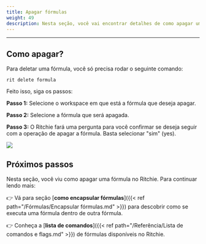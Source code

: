 ```yaml
---
title: Apagar fórmulas
weight: 49
description: Nesta seção, você vai encontrar detalhes de como apagar uma fórmula no Ritchie.
---
```


---

## Como apagar?

Para deletar uma fórmula, você só precisa rodar o seguinte comando:

```text
rit delete formula
```

Feito isso, siga os passos:

**Passo 1:** Selecione o workspace em que está a fórmula que deseja apagar.

**Passo 2:** Selecione a fórmula que será apagada.

**Passo 3:** O Ritchie fará uma pergunta para você confirmar se deseja seguir com a operação de apagar a fórmula. Basta selecionar "sim" \(yes\).

![](/shared/delete-formula.gif)

## Próximos passos

Nesta seção, você viu como apagar uma fórmula no Ritchie. Para continuar lendo mais:

👉 Vá para seção [**como encapsular fórmulas**]({{< ref path="/Fórmulas/Encapsular fórmulas.md" >}}) para descobrir como se executa uma fórmula dentro de outra fórmula.

👉 Conheça a [**lista de comandos**]({{< ref path="/Referência/Lista de comandos e flags.md" >}}) de fórmulas disponíveis no Ritchie.
